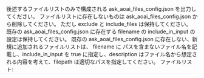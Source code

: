 後述するファイルリストのみで構成される ask_aoai_files_config.json を出力してください。
ファイルリストに存在しないものは ask_aoai_files_config.json から削除してください。
ただし exclude と include_files は保持してください。
既存の ask_aoai_files_config.json に存在する filename の include_in_input の設定は保持してください。
既存の ask_aoai_files_config.json に存在しない、新規に追加されるファイルリストは、 filename に パスを含まないファイル名を記載し、include_in_input を true に指定し、description はファイル名から想定される内容を考えて、filepath は適切なパスを指定してください。
ファイルリスト: